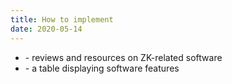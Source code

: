 ```yaml
---
title: How to implement
date: 2020-05-14
---
```


* <software-list> - reviews and resources on ZK-related software
* <software-comparison> - a table displaying software features
